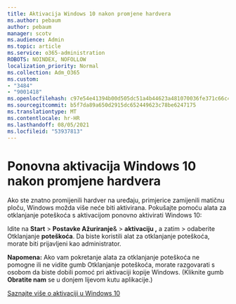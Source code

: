 ```yaml
---
title: Aktivacija Windows 10 nakon promjene hardvera
ms.author: pebaum
author: pebaum
manager: scotv
ms.audience: Admin
ms.topic: article
ms.service: o365-administration
ROBOTS: NOINDEX, NOFOLLOW
localization_priority: Normal
ms.collection: Adm_O365
ms.custom:
- "3484"
- "9001418"
ms.openlocfilehash: c97e54e41394b00d505dc51a4b44623a481070036fe371c66c4bba5afd362663
ms.sourcegitcommit: b5f7da89a650d2915dc652449623c78be6247175
ms.translationtype: MT
ms.contentlocale: hr-HR
ms.lasthandoff: 08/05/2021
ms.locfileid: "53937813"
---
```

# <a name="reactivating-windows-10-after-a-hardware-change"></a>Ponovna aktivacija Windows 10 nakon promjene hardvera

Ako ste znatno promijenili hardver na uređaju, primjerice zamijenili matičnu ploču, Windows možda više neće biti aktivirana. Pokušajte pomoću alata za otklanjanje poteškoća s aktivacijom ponovno aktivirati Windows 10:

Idite na **Start**  >  **Postavke Ažuriranje**&  >  **aktivaciju ,** a zatim  >  odaberite Otklanjanje **poteškoća**. Da biste koristili alat za otklanjanje poteškoća, morate biti prijavljeni kao administrator.

**Napomena:** Ako vam pokretanje alata za otklanjanje poteškoća ne  pomogne ili ne vidite gumb Otklanjanje poteškoća, morate razgovarati s osobom da biste dobili pomoć pri aktivaciji kopije Windows. (Kliknite gumb **Obratite nam** se u donjem lijevom kutu aplikacije.)

[Saznajte više o aktivaciji u Windows 10](https://support.microsoft.com/help/12440/windows-10-activate)

